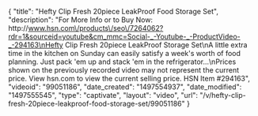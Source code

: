 {
    "title": "Hefty Clip Fresh 20piece LeakProof Food Storage Set",
    "description": "For More Info or to Buy Now: http:\/\/www.hsn.com\/products\/seo\/7264062?rdr=1&sourceid=youtube&cm_mmc=Social-_-Youtube-_-ProductVideo-_-294163\nHefty Clip Fresh 20piece LeakProof Storage Set\nA little extra time in the kitchen on Sunday can easily satisfy a week's worth of food planning. Just pack 'em up and stack 'em in the refrigerator...\nPrices shown on the previously recorded video may not represent the current price.  View hsn.com to view the current selling price. HSN Item #294163",
    "videoid": "99051186",
    "date_created": "1497554937",
    "date_modified": "1497555545",
    "type": "captivate",
    "layout": "video",
    "url": "\/v\/hefty-clip-fresh-20piece-leakproof-food-storage-set\/99051186"
}
